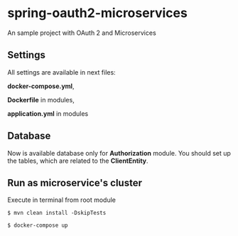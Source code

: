 # spring-oauth2-microservices
An sample project with OAuth 2 and Microservices 

## Settings 
All settings are available in next files: 

**docker-compose.yml**, 

**Dockerfile** in modules, 

**application.yml** in modules  

## Database
Now is available database only for **Authorization** module. You should set up the tables, which are related to the **ClientEntity**.


## Run as microservice's cluster
Execute in terminal from root module

``
$ mvn clean install -DskipTests 
``

``
$ docker-compose up
``
